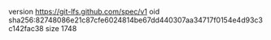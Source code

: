 version https://git-lfs.github.com/spec/v1
oid sha256:82748086e21c87cfe6024814be67dd440307aa34717f0154e4d93c3c142fac38
size 1748
